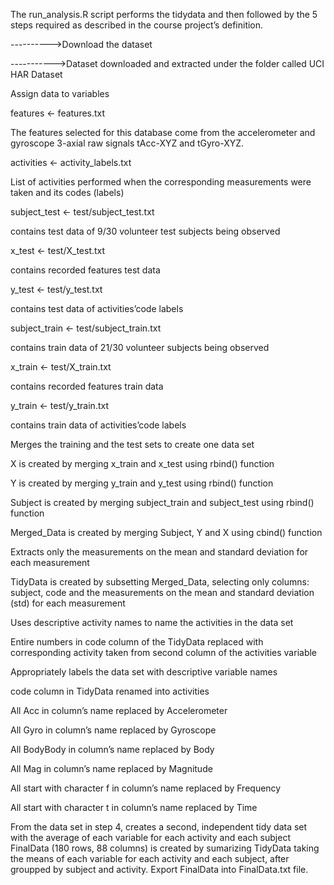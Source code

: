 The run_analysis.R script performs the tidydata and then followed by the 5 steps required as described in the course project’s definition.

 ---------->Download the dataset
 
----------->Dataset downloaded and extracted under the folder called UCI HAR Dataset

Assign data to variables

features <- features.txt 

The features selected for this database come from the accelerometer and gyroscope 3-axial raw signals tAcc-XYZ and tGyro-XYZ.

activities <- activity_labels.txt 

List of activities performed when the corresponding measurements were taken and its codes (labels)

subject_test <- test/subject_test.txt 

contains test data of 9/30 volunteer test subjects being observed

x_test <- test/X_test.txt 

contains recorded features test data

y_test <- test/y_test.txt 

contains test data of activities’code labels

subject_train <- test/subject_train.txt 

contains train data of 21/30 volunteer subjects being observed

x_train <- test/X_train.txt 

contains recorded features train data

y_train <- test/y_train.txt 

contains train data of activities’code labels

Merges the training and the test sets to create one data set

X  is created by merging x_train and x_test using rbind() function

Y  is created by merging y_train and y_test using rbind() function

Subject  is created by merging subject_train and subject_test using rbind() function

Merged_Data is created by merging Subject, Y and X using cbind() function

Extracts only the measurements on the mean and standard deviation for each measurement

TidyData is created by subsetting Merged_Data, selecting only columns: subject, code and the measurements on the mean and standard deviation (std) for each measurement

Uses descriptive activity names to name the activities in the data set

Entire numbers in code column of the TidyData replaced with corresponding activity taken from second column of the activities variable

Appropriately labels the data set with descriptive variable names

code column in TidyData renamed into activities

All Acc in column’s name replaced by Accelerometer

All Gyro in column’s name replaced by Gyroscope

All BodyBody in column’s name replaced by Body

All Mag in column’s name replaced by Magnitude

All start with character f in column’s name replaced by Frequency

All start with character t in column’s name replaced by Time

From the data set in step 4, creates a second, independent tidy data set with the average of each variable for each activity and each subject
FinalData (180 rows, 88 columns) is created by sumarizing TidyData taking the means of each variable for each activity and each subject, after groupped by subject and activity.
Export FinalData into FinalData.txt file.
